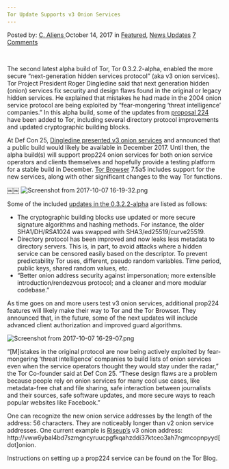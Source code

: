 ```yaml
---
Tor Update Supports v3 Onion Services
---
```

<article class="post-listing post-23051 post type-post status-publish format-standard has-post-thumbnail hentry 
 tag-onion tag-services tag-supports  tag-update tag-v3">
<div class="post-inner">
<span>Posted by: <a href="https://www.deepdotweb.com/author/caliens/" title="">C. Aliens </a></span>
<span>October 14, 2017</span>
<span>in <a href="https://www.deepdotweb.com/category/deepdot-news/" rel="category tag">Featured</a>, <a href="https://www.deepdotweb.com/category/news-updates/" rel="category tag">News Updates</a></span>
<span><a href="https://www.deepdotweb.com/2017/10/14/tor-update-supports-v3-onion-services/#comments">7 Comments</a></span>


<p>&nbsp;</p>
<p>The second latest alpha build of Tor, Tor 0.3.2.2-alpha, enabled the more secure “next-generation hidden services protocol” (aka v3 onion services). Tor Project President Roger Dingledine said that next generation hidden (onion) services fix security and design flaws found in the original or legacy hidden services. He explained that mistakes he had made in the 2004 onion service protocol are being exploited by “fear-mongering ‘threat intelligence’ companies.” In this alpha build, some of the updates from <a href="https://gitweb.torproject.org/torspec.git/tree/proposals/224-rend-spec-ng.txt">proposal 224</a> have been added to Tor, including several directory protocol improvements and updated cryptographic building blocks.</p>
<p>At Def Con 25, <a href="https://defcon.org/html/defcon-25/dc-25-speakers.html#Dingledine">Dingledine presented v3 onion services</a> and announced that a public build would likely be available in December 2017. Until then, the alpha build(s) will support prop224 onion services for both onion service operators and clients themselves and hopefully provide a testing platform for a stable build in December. <a href="https://www.deepdotweb.com/tag/tor/">Tor Browser</a> 7.5a5 includes support for the new services, along with other significant changes to the way Tor functions.</p>
<p>￼￼ <img class="wp-image-23057 aligncenter" src="/imgs/2017/10/screenshot-from-2017-10-07-16-19-32-png.png" alt="Screenshot from 2017-10-07 16-19-32.png" srcset="/imgs/2017/10/screenshot-from-2017-10-07-16-19-32-png.png 576w, /imgs/2017/10/screenshot-from-2017-10-07-16-19-32-png-300x250.png 300w" sizes="(max-width: 576px) 100vw, 576px" /></p>
<p>Some of the included <a href="https://blog.torproject.org/tor-0322-alpha-released">updates in the 0.3.2.2-alpha</a> are listed as follows:</p>
<ul>
<li>The cryptographic building blocks use updated or more secure signature algorithms and hashing methods. For instance, the older SHA1/DH/RSA1024 was swapped with SHA3/ed25519/curve25519.</li>
<li>Directory protocol has been improved and now leaks less metadata to directory servers. This is, in part, to avoid attacks where a hidden service can be censored easily based on the descriptor. To prevent predictability Tor uses, different, pseudo random variables. Time period, public keys, shared random values, etc.</li>
<li>“Better onion address security against impersonation; more extensible introduction/rendezvous protocol; and a cleaner and more modular codebase.”</li>
</ul>
<p>As time goes on and more users test v3 onion services, additional prop224 features will likely make their way to Tor and the Tor Browser. They announced that, in the future, some of the next updates will include advanced client authorization and improved guard algorithms.</p>
<p><img class="wp-image-23058 aligncenter" src="/imgs/2017/10/screenshot-from-2017-10-07-16-29-07-png.png" alt="Screenshot from 2017-10-07 16-29-07.png" srcset="/imgs/2017/10/screenshot-from-2017-10-07-16-29-07-png.png 712w, /imgs/2017/10/screenshot-from-2017-10-07-16-29-07-png-300x219.png 300w" sizes="(max-width: 712px) 100vw, 712px" /></p>
<p>“[M]istakes in the original protocol are now being actively exploited by fear-mongering ‘threat intelligence’ companies to build lists of onion services even when the service operators thought they would stay under the radar,” the Tor Co-founder said at Def Con 25. “These design flaws are a problem because people rely on onion services for many cool use cases, like metadata-free chat and file sharing, safe interaction between journalists and their sources, safe software updates, and more secure ways to reach popular websites like Facebook.”</p>
<p>One can recognize the new onion service addresses by the length of the address: 56 characters. They are noticeably longer than v2 onion service addresses. One current example is <a href="https://www.deepdotweb.com/2015/08/03/which-secure-email-provider-is-the-one-for-you/">Riseup’s</a> v3 onion address: http://vww6ybal4bd7szmgncyruucpgfkqahzddi37ktceo3ah7ngmcopnpyyd[dot]onion.</p>
<p>Instructions on setting up a prop224 service can be found on the Tor Blog.</p>
</div>
<span style="display:none"><a href="https://www.deepdotweb.com/tag/onion/" rel="tag">onion</a> <a href="https://www.deepdotweb.com/tag/services/" rel="tag">services</a> <a href="https://www.deepdotweb.com/tag/supports/" rel="tag">supports</a> <a href="https://www.deepdotweb.com/tag/tor/" rel="tag">tor</a> <a href="https://www.deepdotweb.com/tag/update/" rel="tag">update</a> <a href="https://www.deepdotweb.com/tag/v3/" rel="tag">v3</a></span> <span style="display:none" class="updated">2017-10-14<a href="https://www.deepdotweb.com/author/caliens/" title="Posts by C. Aliens" rel="author">C. Aliens</a></strong></div>
</div>
</article>

